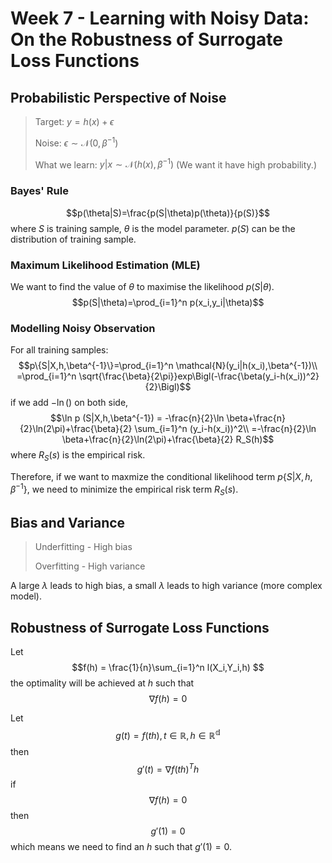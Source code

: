 # Week 7 - Learning with Noisy Data: On the Robustness of Surrogate Loss Functions

## Probabilistic Perspective of Noise

> Target: $y=h(x)+\epsilon$
> 
> Noise: $\epsilon \sim \mathcal{N}(0, \beta^{-1})$
> 
> What we learn: $y|x \sim \mathcal{N}(h(x), \beta^{-1})$ (We want it have high probability.)

### Bayes' Rule
$$p(\theta|S)=\frac{p(S|\theta)p(\theta)}{p(S)}$$
where $S$ is training sample, $\theta$ is the model parameter. $p(S)$ can be the distribution of training sample.

### Maximum Likelihood Estimation (MLE)
We want to find the value of $\theta$ to maximise the likelihood $p(S|\theta)$.
$$p(S|\theta)=\prod_{i=1}^n p(x_i,y_i|\theta)$$

### Modelling Noisy Observation
For all training samples:
$$p\{S|X,h,\beta^{-1}\}=\prod_{i=1}^n \mathcal{N}(y_i|h(x_i),\beta^{-1})\\
=\prod_{i=1}^n \sqrt{\frac{\beta}{2\pi}}exp\Bigl(-\frac{\beta(y_i-h(x_i))^2}{2}\Bigl)$$
if we add $-\ln()$ on both side,
$$\ln p (S|X,h,\beta^{-1}) = -\frac{n}{2}\ln \beta+\frac{n}{2}\ln(2\pi)+\frac{\beta}{2} \sum_{i=1}^n (y_i-h(x_i))^2\\
=-\frac{n}{2}\ln \beta+\frac{n}{2}\ln(2\pi)+\frac{\beta}{2} R_S(h)$$
where $R_S(s)$ is the empirical risk. 

Therefore, if we want to maxmize the conditional likelihood term $p\{S|X,h,\beta^{-1}\}$, we need to minimize the empirical risk term $R_S(s)$.

## Bias and Variance
> Underfitting - High bias
> 
> Overfitting - High variance

A large $\lambda$ leads to high bias, a small $\lambda$ leads to high variance (more complex model).

## Robustness of Surrogate Loss Functions

Let
$$f(h) = \frac{1}{n}\sum_{i=1}^n l(X_i,Y_i,h) $$
the optimality will be achieved at $h$ such that
$$\nabla f(h)=0$$

Let
$$g(t)=f(th),t \in \mathbb{R}, h \in \mathbb{R^d}$$
then
$$g'(t)=\nabla f(th)^Th$$
if
$$\nabla f(h)=0$$
then
$$g'(1)=0$$
which means we need to find an $h$ such that $g'(1)=0$.


